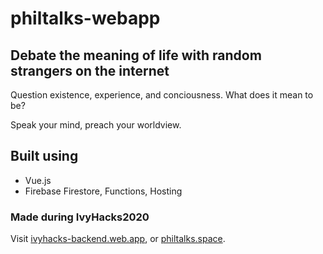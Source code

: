# philtalks-webapp

## Debate the meaning of life with random strangers on the internet

Question existence, experience, and conciousness. What does it mean to be? 

Speak your mind, preach your worldview. 

## Built using
- Vue.js
- Firebase Firestore, Functions, Hosting

### Made during IvyHacks2020
Visit [ivyhacks-backend.web.app](https://ivyhacks-backend.web.app), or [philtalks.space](https://philtalks.space).
